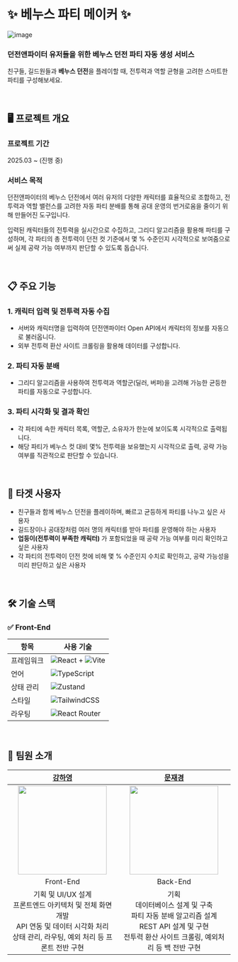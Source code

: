 # ✨ 베누스 파티 메이커 ✨

![image](https://github.com/user-attachments/assets/e8148a28-b837-4fd6-b1d9-4ba84d9c75ae)

### 던전앤파이터 유저들을 위한 베누스 던전 파티 자동 생성 서비스

친구들, 길드원들과 **베누스 던전**을 플레이할 때, 전투력과 역할 균형을 고려한 스마트한 파티를 구성해보세요.

<br/>

## 🖥️ 프로젝트 개요

### 프로젝트 기간

2025.03 ~ (진행 중)

### 서비스 목적

던전앤파이터의 베누스 던전에서 여러 유저의 다양한 캐릭터를 효율적으로 조합하고, 전투력과 역할 밸런스를 고려한 자동 파티 분배를 통해 공대 운영의 번거로움을 줄이기 위해 만들어진 도구입니다.

입력된 캐릭터들의 전투력을 실시간으로 수집하고, 그리디 알고리즘을 활용해 파티를 구성하며, 각 파티의 총 전투력이 던전 컷 기준에서 몇 % 수준인지 시각적으로 보여줌으로써 실제 공략 가능 여부까지 판단할 수 있도록 돕습니다.

<br/>

## 📋 주요 기능

### 1. 캐릭터 입력 및 전투력 자동 수집

-   서버와 캐릭터명을 입력하여 던전앤파이터 Open API에서 캐릭터의 정보를 자동으로 불러옵니다.
-   외부 전투력 환산 사이트 크롤링을 활용해 데이터를 구성합니다.

### 2. 파티 자동 분배

-   그리디 알고리즘을 사용하여 전투력과 역할군(딜러, 버퍼)을 고려해 가능한 균등한 파티를 자동으로 구성합니다.

### 3. 파티 시각화 및 결과 확인

-   각 파티에 속한 캐릭터 목록, 역할군, 소유자가 한눈에 보이도록 시각적으로 출력됩니다.
-   해당 파티가 베누스 컷 대비 몇% 전투력을 보유했는지 시각적으로 출력, 공략 가능 여부를 직관적으로 판단할 수 있습니다.

<br/>

## 🎯 타겟 사용자

-   친구들과 함께 베누스 던전을 플레이하며, 빠르고 균등하게 파티를 나누고 싶은 사용자
-   길드장이나 공대장처럼 여러 명의 캐릭터를 받아 파티를 운영해야 하는 사용자
-   **업둥이(전투력이 부족한 캐릭터)** 가 포함되었을 때 공략 가능 여부를 미리 확인하고 싶은 사용자
-   각 파티의 전투력이 던전 컷에 비해 몇 % 수준인지 수치로 확인하고, 공략 가능성을 미리 판단하고 싶은 사용자

<br/>

## 🛠️ 기술 스택

### ✅ Front-End

| 항목       | 사용 기술                                                                                                                                                                           |
| ---------- | ----------------------------------------------------------------------------------------------------------------------------------------------------------------------------------- |
| 프레임워크 | ![React](https://img.shields.io/badge/React-20232a?style=flat&logo=react&logoColor=61DAFB) + ![Vite](https://img.shields.io/badge/Vite-646CFF?style=flat&logo=vite&logoColor=white) |
| 언어       | ![TypeScript](https://img.shields.io/badge/TypeScript-3178C6?style=flat&logo=typescript&logoColor=white)                                                                            |
| 상태 관리  | ![Zustand](https://img.shields.io/badge/Zustand-FFDD57?style=flat&logo=zustand&logoColor=black)                                                                                     |
| 스타일     | ![TailwindCSS](https://img.shields.io/badge/Tailwind-06B6D4?style=flat&logo=tailwind-css&logoColor=white)                                                                           |
| 라우팅     | ![React Router](https://img.shields.io/badge/React_Router-CA4245?style=flat&logo=react-router&logoColor=white)                                                                      |

<br/>

## 👥 팀원 소개

|                                                       [강하영](https://github.com/Hayoung0708)                                                       |                                                       [문재경](https://github.com/MoonJaeGyeong)                                                        |
| :--------------------------------------------------------------------------------------------------------------------------------------------------: | :-----------------------------------------------------------------------------------------------------------------------------------------------------: |
|                                            <img src="https://github.com/Hayoung0708.png" width="200px"/>                                             |                                             <img src="https://github.com/MoonJaeGyeong.png" width="200px"/>                                             |
|                                                                      Front-End                                                                       |                                                                        Back-End                                                                         |
| 기획 및 UI/UX 설계<br/>프론트엔드 아키텍처 및 전체 화면 개발<br/>API 연동 및 데이터 시각화 처리<br/>상태 관리, 라우팅, 예외 처리 등 프론트 전반 구현 | 기획<br/>데이터베이스 설계 및 구축<br/>파티 자동 분배 알고리즘 설계<br/>REST API 설계 및 구현 <br/> 전투력 환산 사이트 크롤링, 예외처리 등 백 전반 구현 |
